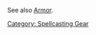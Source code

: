 See also [Armor](Armor_(spell).md "wikilink").

[Category: Spellcasting Gear](Category:_Spellcasting_Gear "wikilink")
